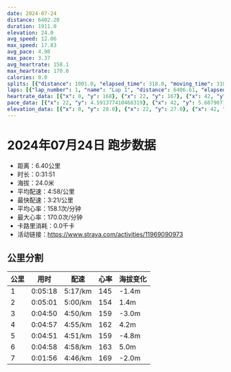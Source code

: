 ```yaml
---
date: 2024-07-24
distance: 6402.20
duration: 1911.0
elevation: 24.0
avg_speed: 12.06
max_speed: 17.83
avg_pace: 4.98
max_pace: 3.37
avg_heartrate: 158.1
max_heartrate: 170.0
calories: 0.0
splits: [{"distance": 1001.0, "elapsed_time": 318.0, "moving_time": 318.0, "average_speed": 3.15, "pace": 5.291015873015873, "average_heartrate": 145.26100628930817, "elevation_difference": -1.4, "split_number": 1}, {"distance": 1001.2, "elapsed_time": 301.0, "moving_time": 301.0, "average_speed": 3.33, "pace": 5.005015015015014, "average_heartrate": 154.73089700996678, "elevation_difference": 1.4, "split_number": 2}, {"distance": 998.0, "elapsed_time": 290.0, "moving_time": 290.0, "average_speed": 3.44, "pace": 4.844970930232558, "average_heartrate": 159.41034482758621, "elevation_difference": -3.0, "split_number": 3}, {"distance": 1004.5, "elapsed_time": 297.0, "moving_time": 297.0, "average_speed": 3.38, "pace": 4.930976331360947, "average_heartrate": 162.82828282828282, "elevation_difference": 4.2, "split_number": 4}, {"distance": 997.9, "elapsed_time": 291.0, "moving_time": 291.0, "average_speed": 3.43, "pace": 4.859096209912535, "average_heartrate": 159.84192439862542, "elevation_difference": -4.8, "split_number": 5}, {"distance": 999.0, "elapsed_time": 298.0, "moving_time": 298.0, "average_speed": 3.35, "pace": 4.975134328358209, "average_heartrate": 163.55704697986576, "elevation_difference": 5.0, "split_number": 6}, {"distance": 405.0, "elapsed_time": 116.0, "moving_time": 116.0, "average_speed": 3.49, "pace": 4.775558739255014, "average_heartrate": 169.11304347826086, "elevation_difference": -2.0, "split_number": 7}]
laps: [{"lap_number": 1, "name": "Lap 1", "distance": 6406.61, "elapsed_time": 1909.0, "moving_time": 1909.0, "average_speed": 3.36, "pace": 4.960327380952381, "average_heartrate": 158.15, "max_heartrate": 170, "start_date": "2024-07-24 20:54:25+00:00", "elevation_difference": 24.0}]
heartrate_data: [{"x": 0, "y": 168}, {"x": 22, "y": 167}, {"x": 42, "y": 126}, {"x": 64, "y": 128}, {"x": 83, "y": 132}, {"x": 101, "y": 141}, {"x": 122, "y": 143}, {"x": 142, "y": 148}, {"x": 161, "y": 142}, {"x": 180, "y": 144}, {"x": 203, "y": 136}, {"x": 222, "y": 149}, {"x": 242, "y": 148}, {"x": 264, "y": 149}, {"x": 288, "y": 149}, {"x": 308, "y": 148}, {"x": 329, "y": 150}, {"x": 350, "y": 152}, {"x": 369, "y": 151}, {"x": 389, "y": 154}, {"x": 408, "y": 155}, {"x": 429, "y": 154}, {"x": 450, "y": 157}, {"x": 471, "y": 156}, {"x": 489, "y": 158}, {"x": 508, "y": 155}, {"x": 525, "y": 156}, {"x": 543, "y": 157}, {"x": 560, "y": 156}, {"x": 579, "y": 155}, {"x": 597, "y": 158}, {"x": 617, "y": 153}, {"x": 636, "y": 157}, {"x": 653, "y": 159}, {"x": 671, "y": 161}, {"x": 688, "y": 157}, {"x": 705, "y": 159}, {"x": 724, "y": 158}, {"x": 743, "y": 161}, {"x": 761, "y": 163}, {"x": 779, "y": 157}, {"x": 798, "y": 160}, {"x": 816, "y": 157}, {"x": 835, "y": 159}, {"x": 855, "y": 159}, {"x": 874, "y": 162}, {"x": 893, "y": 162}, {"x": 915, "y": 162}, {"x": 935, "y": 162}, {"x": 953, "y": 163}, {"x": 973, "y": 162}, {"x": 992, "y": 164}, {"x": 1011, "y": 163}, {"x": 1030, "y": 165}, {"x": 1049, "y": 166}, {"x": 1070, "y": 165}, {"x": 1090, "y": 165}, {"x": 1109, "y": 165}, {"x": 1128, "y": 164}, {"x": 1145, "y": 161}, {"x": 1162, "y": 160}, {"x": 1180, "y": 157}, {"x": 1198, "y": 157}, {"x": 1217, "y": 159}, {"x": 1235, "y": 163}, {"x": 1254, "y": 160}, {"x": 1273, "y": 159}, {"x": 1292, "y": 160}, {"x": 1310, "y": 159}, {"x": 1328, "y": 159}, {"x": 1347, "y": 158}, {"x": 1365, "y": 159}, {"x": 1383, "y": 159}, {"x": 1401, "y": 161}, {"x": 1420, "y": 163}, {"x": 1439, "y": 159}, {"x": 1459, "y": 159}, {"x": 1480, "y": 162}, {"x": 1498, "y": 162}, {"x": 1516, "y": 159}, {"x": 1537, "y": 160}, {"x": 1557, "y": 162}, {"x": 1576, "y": 163}, {"x": 1594, "y": 161}, {"x": 1613, "y": 165}, {"x": 1634, "y": 163}, {"x": 1653, "y": 162}, {"x": 1673, "y": 163}, {"x": 1695, "y": 165}, {"x": 1715, "y": 164}, {"x": 1735, "y": 165}, {"x": 1752, "y": 166}, {"x": 1769, "y": 167}, {"x": 1785, "y": 167}, {"x": 1802, "y": 168}, {"x": 1819, "y": 168}, {"x": 1837, "y": 169}, {"x": 1855, "y": 170}, {"x": 1874, "y": 170}, {"x": 1892, "y": 170}]
pace_data: [{"x": 22, "y": 4.591377410468319}, {"x": 42, "y": 5.607907133243606}, {"x": 64, "y": 6.129716807649871}, {"x": 83, "y": 5.084411226357535}, {"x": 101, "y": 4.732169222032936}, {"x": 122, "y": 4.8704558737580355}, {"x": 142, "y": 5.564841402337228}, {"x": 161, "y": 4.281197020292833}, {"x": 180, "y": 5.659320882852292}, {"x": 203, "y": 6.405342044581091}, {"x": 222, "y": 4.822540509259259}, {"x": 242, "y": 6.624284578696343}, {"x": 264, "y": 7.770023310023309}, {"x": 288, "y": 6.469992236024844}, {"x": 308, "y": 5.147220506485485}, {"x": 329, "y": 4.6117044825677915}, {"x": 350, "y": 4.75376497432972}, {"x": 369, "y": 5.302799872733058}, {"x": 389, "y": 4.828128621089223}, {"x": 408, "y": 4.8690330119777965}, {"x": 429, "y": 5.5853552278820375}, {"x": 450, "y": 6.7861156351791525}, {"x": 471, "y": 5.065866261398176}, {"x": 489, "y": 4.390595363540569}, {"x": 508, "y": 4.372166841552991}, {"x": 525, "y": 4.6117044825677915}, {"x": 543, "y": 4.786530729465824}, {"x": 560, "y": 3.958836104513064}, {"x": 579, "y": 6.062822844670789}, {"x": 597, "y": 5.701915839890523}, {"x": 617, "y": 4.70544889892716}, {"x": 636, "y": 4.693522951281329}, {"x": 653, "y": 4.70544889892716}, {"x": 671, "y": 4.133606150793651}, {"x": 688, "y": 4.688241912798874}, {"x": 705, "y": 4.371020194072908}, {"x": 724, "y": 4.637367835281024}, {"x": 743, "y": 4.745643507972665}, {"x": 761, "y": 4.5637185104052564}, {"x": 779, "y": 4.853436225975538}, {"x": 798, "y": 4.619373614190687}, {"x": 816, "y": 5.398995788791707}, {"x": 835, "y": 5.692178961748634}, {"x": 855, "y": 4.112188502343942}, {"x": 874, "y": 6.70692152917505}, {"x": 893, "y": 6.2893207547169805}, {"x": 915, "y": 4.8393437862950055}, {"x": 935, "y": 5.205090568394753}, {"x": 953, "y": 5.059714632665452}, {"x": 973, "y": 4.462302543507363}, {"x": 992, "y": 5.103092467850582}, {"x": 1011, "y": 5.63444895199459}, {"x": 1030, "y": 4.650306919642857}, {"x": 1049, "y": 5.55001665001665}, {"x": 1070, "y": 5.7650294015911445}, {"x": 1090, "y": 5.282630744849445}, {"x": 1109, "y": 5.249354330708662}, {"x": 1128, "y": 5.219761979329784}, {"x": 1145, "y": 4.52776419451236}, {"x": 1162, "y": 5.175993788819875}, {"x": 1180, "y": 4.903412768461312}, {"x": 1198, "y": 4.680342600393148}, {"x": 1217, "y": 4.3790593799264315}, {"x": 1235, "y": 5.172780881440099}, {"x": 1254, "y": 5.036778482925355}, {"x": 1273, "y": 5.06278857837181}, {"x": 1292, "y": 4.783783008036739}, {"x": 1310, "y": 4.293328181349819}, {"x": 1328, "y": 4.645122630992196}, {"x": 1347, "y": 5.227948557089084}, {"x": 1365, "y": 4.7415931721194875}, {"x": 1383, "y": 5.2859816048208055}, {"x": 1401, "y": 4.920785355772069}, {"x": 1420, "y": 4.922238629651505}, {"x": 1439, "y": 5.241100628930817}, {"x": 1459, "y": 6.253921200750469}, {"x": 1480, "y": 5.109350091968118}, {"x": 1498, "y": 5.296059739434382}, {"x": 1516, "y": 5.255976032797225}, {"x": 1537, "y": 5.579745564111148}, {"x": 1557, "y": 5.092178429575313}, {"x": 1576, "y": 5.6516446252967105}, {"x": 1594, "y": 5.221397243107769}, {"x": 1613, "y": 4.96476020256181}, {"x": 1634, "y": 5.783032616238723}, {"x": 1653, "y": 4.901970588235294}, {"x": 1673, "y": 5.1519938176197835}, {"x": 1695, "y": 7.293960612691465}, {"x": 1715, "y": 5.522432074221339}, {"x": 1735, "y": 5.49149917627677}, {"x": 1752, "y": 5.042874432677761}, {"x": 1769, "y": 4.803083573487031}, {"x": 1785, "y": 4.330137698103403}, {"x": 1802, "y": 4.637367835281024}, {"x": 1819, "y": 4.3618686207799}, {"x": 1837, "y": 4.491161412018323}, {"x": 1855, "y": 4.863349868689816}, {"x": 1874, "y": 4.5637185104052564}, {"x": 1892, "y": 4.54133514986376}]
elevation_data: [{"x": 0, "y": 28.0}, {"x": 22, "y": 27.0}, {"x": 42, "y": 26.6}, {"x": 64, "y": 26.6}, {"x": 83, "y": 26.6}, {"x": 101, "y": 26.8}, {"x": 122, "y": 26.8}, {"x": 142, "y": 26.4}, {"x": 161, "y": 25.6}, {"x": 180, "y": 25.0}, {"x": 203, "y": 24.8}, {"x": 222, "y": 24.4}, {"x": 242, "y": 24.4}, {"x": 264, "y": 24.6}, {"x": 288, "y": 25.4}, {"x": 308, "y": 26.2}, {"x": 329, "y": 27.0}, {"x": 350, "y": 27.8}, {"x": 369, "y": 28.4}, {"x": 389, "y": 29.4}, {"x": 408, "y": 30.0}, {"x": 429, "y": 31.0}, {"x": 450, "y": 32.0}, {"x": 471, "y": 32.0}, {"x": 489, "y": 31.6}, {"x": 508, "y": 31.2}, {"x": 525, "y": 30.4}, {"x": 543, "y": 29.8}, {"x": 560, "y": 29.6}, {"x": 579, "y": 29.4}, {"x": 597, "y": 29.0}, {"x": 617, "y": 28.2}, {"x": 636, "y": 27.8}, {"x": 653, "y": 27.6}, {"x": 671, "y": 27.2}, {"x": 688, "y": 26.8}, {"x": 705, "y": 26.8}, {"x": 724, "y": 26.8}, {"x": 743, "y": 26.8}, {"x": 761, "y": 26.8}, {"x": 779, "y": 26.8}, {"x": 798, "y": 26.0}, {"x": 816, "y": 25.4}, {"x": 835, "y": 24.8}, {"x": 855, "y": 24.0}, {"x": 874, "y": 24.2}, {"x": 893, "y": 24.4}, {"x": 915, "y": 25.2}, {"x": 935, "y": 26.2}, {"x": 953, "y": 27.2}, {"x": 973, "y": 27.8}, {"x": 992, "y": 28.2}, {"x": 1011, "y": 29.2}, {"x": 1030, "y": 30.0}, {"x": 1049, "y": 30.6}, {"x": 1070, "y": 31.6}, {"x": 1090, "y": 32.0}, {"x": 1109, "y": 31.0}, {"x": 1128, "y": 30.4}, {"x": 1145, "y": 29.6}, {"x": 1162, "y": 29.0}, {"x": 1180, "y": 29.2}, {"x": 1198, "y": 29.2}, {"x": 1217, "y": 29.0}, {"x": 1235, "y": 28.6}, {"x": 1254, "y": 28.2}, {"x": 1273, "y": 27.8}, {"x": 1292, "y": 27.4}, {"x": 1310, "y": 26.6}, {"x": 1328, "y": 26.2}, {"x": 1347, "y": 26.4}, {"x": 1365, "y": 26.4}, {"x": 1383, "y": 26.6}, {"x": 1401, "y": 26.6}, {"x": 1420, "y": 26.4}, {"x": 1439, "y": 25.6}, {"x": 1459, "y": 25.0}, {"x": 1480, "y": 24.8}, {"x": 1498, "y": 24.4}, {"x": 1516, "y": 24.2}, {"x": 1537, "y": 24.8}, {"x": 1557, "y": 25.6}, {"x": 1576, "y": 26.6}, {"x": 1594, "y": 27.6}, {"x": 1613, "y": 28.2}, {"x": 1634, "y": 29.0}, {"x": 1653, "y": 30.0}, {"x": 1673, "y": 30.6}, {"x": 1695, "y": 31.8}, {"x": 1715, "y": 32.4}, {"x": 1735, "y": 31.6}, {"x": 1752, "y": 31.0}, {"x": 1769, "y": 30.4}, {"x": 1785, "y": 29.8}, {"x": 1802, "y": 29.2}, {"x": 1819, "y": 29.0}, {"x": 1837, "y": 29.0}, {"x": 1855, "y": 28.6}, {"x": 1874, "y": 27.8}, {"x": 1892, "y": 27.4}]
---
```


# 2024年07月24日 跑步数据

- 距离：6.40公里
- 时长：0:31:51
- 海拔：24.0米
- 平均配速：4:58/公里
- 最快配速：3:21/公里
- 平均心率：158.1次/分钟
- 最大心率：170.0次/分钟
- 卡路里消耗：0.0千卡
- 活动链接：https://www.strava.com/activities/11969090973

## 公里分割

| 公里 | 用时 | 配速 | 心率 | 海拔变化 |
|------|------|------|------|------|
| 1 | 0:05:18 | 5:17/km | 145 | -1.4m |
| 2 | 0:05:01 | 5:00/km | 154 | 1.4m |
| 3 | 0:04:50 | 4:50/km | 159 | -3.0m |
| 4 | 0:04:57 | 4:55/km | 162 | 4.2m |
| 5 | 0:04:51 | 4:51/km | 159 | -4.8m |
| 6 | 0:04:58 | 4:58/km | 163 | 5.0m |
| 7 | 0:01:56 | 4:46/km | 169 | -2.0m |

